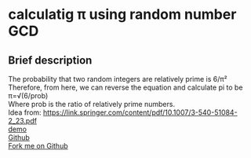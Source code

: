 <h1>calculatig π using random number GCD</h1>
<h2>Brief description</h2>
The probability that two random integers are relatively prime is 6/π²<br>
Therefore, from here, we can reverse the equation and calculate pi to be<br>
π=√(6/prob)<br>
Where prob is the ratio of relatively prime numbers.<br>
Idea from: <a target="_blank" href="https://link.springer.com/content/pdf/10.1007/3-540-51084-2_23.pdf">https://link.springer.com/content/pdf/10.1007/3-540-51084-2_23.pdf</a><br>
<a target="_blank" href="https://codepen.io/MartianLord/full/XWpRzmW">demo</a><br>
<a target="_blank" href="https://github.com/martian17/relative-prime-pi">Github</a><br>
<a target="_blank" id="github" href="https://github.com/martian17/relative-prime-pi">Fork me on Github</a>